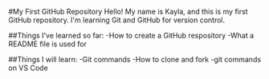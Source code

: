#My First GitHub Repository
Hello! My name is Kayla, and this is my first GitHub repository.
I'm learning Git and GitHub for version control. 

##Things I've learned so far:
-How to create a GitHub respository
-What a README file is used for

##Things I will learn:
-Git commands
-How to clone and fork
-git commands on VS Code
